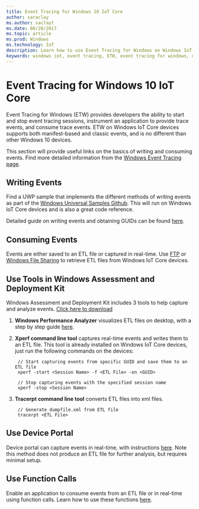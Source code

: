 ```yaml
---
title: Event Tracing for Windows 10 IoT Core
author: saraclay
ms.author: saclayt
ms.date: 08/28/2017
ms.topic: article
ms.prod: Windows
ms.technology: IoT
description: Learn how to use Event Tracing for Windows on Windows IoT Core.
keywords: windows iot, event tracing, ETW, event tracing for windows, devices
---
```


# Event Tracing for Windows 10 IoT Core

Event Tracing for Windows (ETW) provides developers the ability to start and stop event tracing sessions, instrument an application to provide trace events, and consume trace events.
ETW on Windows IoT Core devices supports both manifest-based and classic events, and is no different than other Windows 10 devices.

This section will provide useful links on the basics of writing and consuming events. Find more detailed information from the [Windows Event Tracing page](https://msdn.microsoft.com/library/windows/desktop/bb968803(v=vs.85).aspx).

## Writing Events

Find a UWP sample that implements the different methods of writing events as part of the [Windows Universal Samples Github](https://github.com/Microsoft/Windows-universal-samples/tree/master/Samples/Logging).
This will run on Windows IoT Core devices and is also a great code reference.

Detailed guide on writing events and obtaining GUIDs can be found [here](https://msdn.microsoft.com/library/windows/desktop/aa364161(v=vs.85).aspx).

## Consuming Events

Events are either saved to an ETL file or captured in real-time.
Use [FTP](/FTP.md) or [Windows File Sharing](WindowsFileSharing.md) to retrieve ETL files from Windows IoT Core devices.

## Use Tools in Windows Assessment and Deployment Kit

Windows Assessment and Deployment Kit includes 3 tools to help capture and analyze events. [Click here to download](http://go.microsoft.com/fwlink/p/?LinkId=526740)


1. **Windows Performance Analyzer** visualizes ETL files on desktop, with a step by step guide [here](https://msdn.microsoft.com/library/windows/hardware/dn927319(v=vs.85).aspx).

2. **Xperf command line tool** captures real-time events and writes them to an ETL file. This tool is already installed on Windows IoT Core devices, just run the following commands on the devices:

        // Start capturing events from specific GUID and save them to an ETL file
        xperf -start <Session Name> -f <ETL File> -on <GUID>

        // Stop capturing events with the specified session name
        xperf -stop <Session Name>


3. **Tracerpt command line tool** converts ETL files into xml files.

        // Generate dumpfile.xml from ETL file
        tracerpt <ETL File>


## Use Device Portal

Device portal can capture events in real-time, with instructions [here](https://msdn.microsoft.com/windows/uwp/debug-test-perf/device-portal).
Note this method does not produce an ETL file for further analysis, but requires minimal setup.

## Use Function Calls

Enable an application to consume events from an ETL file or in real-time using function calls.
Learn how to use these functions [here](https://msdn.microsoft.com/library/windows/desktop/aa363692(v=vs.85).aspx).
